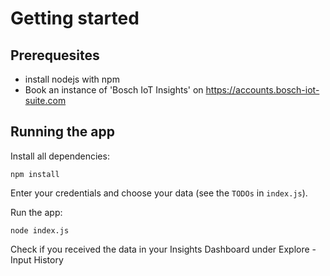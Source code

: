 # Getting started

## Prerequesites

* install nodejs with npm
* Book an instance of 'Bosch IoT Insights' on https://accounts.bosch-iot-suite.com


## Running the app

Install all dependencies:

`npm install`

Enter your credentials and choose your data (see the `TODOs` in `index.js`).

Run the app:

`node index.js`

Check if you received the data in your Insights Dashboard under
Explore - Input History
